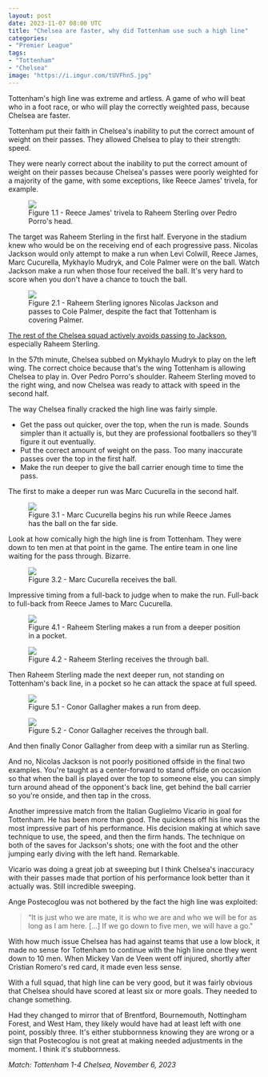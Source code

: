 ```yaml
---
layout: post
date: 2023-11-07 08:00 UTC
title: "Chelsea are faster, why did Tottenham use such a high line"
categories:
- "Premier League"
tags:
- "Tottenham"
- "Chelsea"
image: "https://i.imgur.com/tUVFhnS.jpg"
---
```


Tottenham's high line was extreme and artless. A game of who will beat who in a foot race, or who will play the correctly weighted pass, because Chelsea are faster.

<!---more--->

Tottenham put their faith in Chelsea's inability to put the correct amount of weight on their passes. They allowed Chelsea to play to their strength: speed. 

They were nearly correct about the inability to put the correct amount of weight on their passes because Chelsea's passes were poorly weighted for a majority of the game, with some exceptions, like Reece James' trivela, for example. 

<figure>
    <img src="https://i.imgur.com/wzgUoG3.jpg">
    <figcaption>Figure 1.1 - Reece James' trivela to Raheem Sterling over Pedro Porro's head.</figcaption>
</figure> 

The target was Raheem Sterling in the first half. Everyone in the stadium knew who would be on the receiving end of each progressive pass. Nicolas Jackson would only attempt to make a run when Levi Colwill, Reece James, Marc Cucurella, Mykhaylo Mudryk, and Cole Palmer were on the ball. Watch Jackson make a run when those four received the ball. It's very hard to score when you don't have a chance to touch the ball. 

<figure>
    <img src="https://i.imgur.com/amDWvdG.jpg">
    <figcaption>Figure 2.1 - Raheem Sterling ignores Nicolas Jackson and passes to Cole Palmer, despite the fact that Tottenham is covering Palmer.</figcaption>
</figure> 

[The rest of the Chelsea squad actively avoids passing to Jackson](https://tacticsjournal.com/2023/09/28/you-need-to-play-striker-in-on-goal-to-score/), especially Raheem Sterling. 

In the 57th minute, Chelsea subbed on Mykhaylo Mudryk to play on the left wing. The correct choice because that's the wing Tottenham is allowing Chelsea to play in. Over Pedro Porro's shoulder. Raheem Sterling moved to the right wing, and now Chelsea was ready to attack with speed in the second half. 

The way Chelsea finally cracked the high line was fairly simple. 

- Get the pass out quicker, over the top, when the run is made. Sounds simpler than it actually is, but they are professional footballers so they'll figure it out eventually. 
- Put the correct amount of weight on the pass. Too many inaccurate passes over the top in the first half. 
- Make the run deeper to give the ball carrier enough time to time the pass. 

The first to make a deeper run was Marc Cucurella in the second half.

<figure>
    <img src="https://i.imgur.com/tUVFhnS.jpg">
    <figcaption>Figure 3.1 - Marc Cucurella begins his run while Reece James has the ball on the far side.</figcaption>
</figure> 

Look at how comically high the high line is from Tottenham. They were down to ten men at that point in the game. The entire team in one line waiting for the pass through. Bizarre. 

<figure>
    <img src="https://i.imgur.com/Wr8ZZEY.jpg">
    <figcaption>Figure 3.2 - Marc Cucurella receives the ball.</figcaption>
</figure> 

Impressive timing from a full-back to judge when to make the run. Full-back to full-back from Reece James to Marc Cucurella. 

<figure>
    <img src="https://i.imgur.com/oRZeoBU.jpg">
    <figcaption>Figure 4.1 - Raheem Sterling makes a run from a deeper position in a pocket.</figcaption>
</figure> 

<figure>
    <img src="https://i.imgur.com/E9gvrkw.jpg">
    <figcaption>Figure 4.2 - Raheem Sterling receives the through ball.</figcaption>
</figure> 

Then Raheem Sterling made the next deeper run, not standing on Tottenham's back line, in a pocket so he can attack the space at full speed. 

<figure>
    <img src="https://i.imgur.com/Rd2z8WM.jpg">
    <figcaption>Figure 5.1 - Conor Gallagher makes a run from deep.</figcaption>
</figure> 

<figure>
    <img src="https://i.imgur.com/ObSh8iJ.jpg">
    <figcaption>Figure 5.2 - Conor Gallagher receives the through ball.</figcaption>
</figure> 

And then finally Conor Gallagher from deep with a similar run as Sterling. 

And no, Nicolas Jackson is not poorly positioned offside in the final two examples. You're taught as a center-forward to stand offside on occasion so that when the ball is played over the top to someone else, you can simply turn around ahead of the opponent's back line, get behind the ball carrier so you're onside, and then tap in the cross. 

Another impressive match from the Italian Guglielmo Vicario in goal for Tottenham. He has been more than good. The quickness off his line was the most impressive part of his performance. His decision making at which save technique to use, the speed, and then the firm hands. The technique on both of the saves for Jackson's shots; one with the foot and the other jumping early diving with the left hand. Remarkable. 

Vicario was doing a great job at sweeping but I think Chelsea's inaccuracy with their passes made that portion of his performance look better than it actually was. Still incredible sweeping.

Ange Postecoglou was not bothered by the fact the high line was exploited: 

> “It is just who we are mate, it is who we are and who we will be for as long as I am here. [...] If we go down to five men, we will have a go." 

With how much issue Chelsea has had against teams that use a low block, it made no sense for Tottenham to continue with the high line once they went down to 10 men. When Mickey Van de Veen went off injured, shortly after Cristian Romero's red card, it made even less sense. 

With a full squad, that high line can be very good, but it was fairly obvious that Chelsea should have scored at least six or more goals. They needed to change something. 

Had they changed to mirror that of Brentford, Bournemouth, Nottingham Forest, and West Ham, they likely would have had at least left with one point, possibly three. It's either stubbornness knowing they are wrong or a sign that Postecoglou is not great at making needed adjustments in the moment. I think it's stubbornness. 

*Match: Tottenham 1-4 Chelsea, November 6, 2023*
